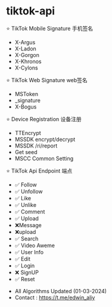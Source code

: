 # tiktok-api

⭐ TikTok Mobile Signature 手机签名
* X-Argus
* X-Ladon
* X-Gorgon
* X-Khronos
* X-Cylons

⭐ TikTok Web Signature web签名
* MSToken
* _signature
* X-Bogus

⭐ Device Registration 设备注册
* TTEncrypt
* MSSDK encrypt/decrypt
* MSSDK /ri/report
* Get seed
* MSCC Common Setting

⭐ TikTok Api Endpoint 端点
* ✅ Follow
* ✅ Unfollow
* ✅ Like
* ✅ Unlike
* ✅ Comment
* ✅ Upload
* ❌Message
* ❌upload
* ✅ Search
* ✅ Video Aweme
* ✅ User Info
* ✅ Edit
* ✅ Login
* ❌ SignUP
* ✅ Reset
- All Algorithms Updated (01-03-2024)
- Contact : https://t.me/edwin_aliy
